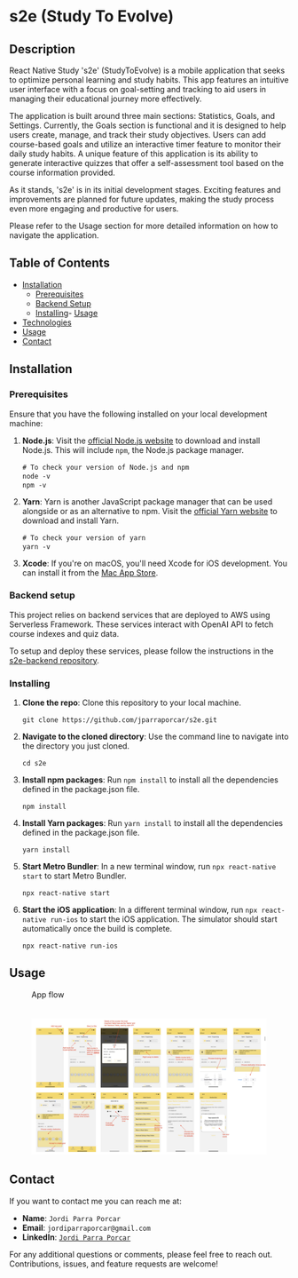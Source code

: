 # s2e (Study To Evolve)

## Description

React Native Study 's2e' (StudyToEvolve) is a mobile application that seeks to optimize personal learning and study habits. This app features an intuitive user interface with a focus on goal-setting and tracking to aid users in managing their educational journey more effectively.

The application is built around three main sections: Statistics, Goals, and Settings. Currently, the Goals section is functional and it is designed to help users create, manage, and track their study objectives. Users can add course-based goals and utilize an interactive timer feature to monitor their daily study habits. A unique feature of this application is its ability to generate interactive quizzes that offer a self-assessment tool based on the course information provided.

As it stands, 's2e' is in its initial development stages. Exciting features and improvements are planned for future updates, making the study process even more engaging and productive for users.

Please refer to the Usage section for more detailed information on how to navigate the application.

## Table of Contents

- [Installation](#installation)
    - [Prerequisites](#prerequisites)
    - [Backend Setup](#backend-setup)
    - [Installing](#installing)- [Usage](#usage)
- [Technologies](#technologies)
- [Usage](#usage)
- [Contact](#contact)

## Installation

### Prerequisites

Ensure that you have the following installed on your local development machine:

1. **Node.js**: Visit the [official Node.js website](https://nodejs.org/) to download and install Node.js. This will include `npm`, the Node.js package manager.

    ```
    # To check your version of Node.js and npm
    node -v
    npm -v
    ```

2. **Yarn**: Yarn is another JavaScript package manager that can be used alongside or as an alternative to npm. Visit the [official Yarn website](https://yarnpkg.com/) to download and install Yarn.

    ```
    # To check your version of yarn
    yarn -v
    ```

3. **Xcode**: If you're on macOS, you'll need Xcode for iOS development. You can install it from the [Mac App Store](https://apps.apple.com/us/app/xcode/id497799835).

### Backend setup

This project relies on backend services that are deployed to AWS using Serverless Framework. These services interact with OpenAI API to fetch course indexes and quiz data. 

To setup and deploy these services, please follow the instructions in the [s2e-backend repository](https://github.com/jparraporcar/s2e-backend).

### Installing

1. **Clone the repo**: Clone this repository to your local machine.

    ```
    git clone https://github.com/jparraporcar/s2e.git
    ```

2. **Navigate to the cloned directory**: Use the command line to navigate into the directory you just cloned.

    ```
    cd s2e
    ```

3. **Install npm packages**: Run `npm install` to install all the dependencies defined in the package.json file.

    ```
    npm install
    ```

4. **Install Yarn packages**: Run `yarn install` to install all the dependencies defined in the package.json file.

    ```
    yarn install
    ```

5. **Start Metro Bundler**: In a new terminal window, run `npx react-native start` to start Metro Bundler.

    ```
    npx react-native start
    ```

6. **Start the iOS application**: In a different terminal window, run `npx react-native run-ios` to start the iOS application. The simulator should start automatically once the build is complete.

    ```
    npx react-native run-ios
    ```

## Usage

<figure>
  <figcaption>App flow</figcaption>
  <br />
  <br />
  <img src="./screenshots/app-flow.jpg" alt="App flow">
</figure>

## Contact

If you want to contact me you can reach me at:

- **Name**: `Jordi Parra Porcar`
- **Email**: `jordiparraporcar@gmail.com`
- **LinkedIn**: [`Jordi Parra Porcar`](https://www.linkedin.com/in/jordiparraporcar/)

For any additional questions or comments, please feel free to reach out. Contributions, issues, and feature requests are welcome!










